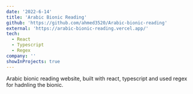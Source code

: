 ```yaml
---
date: '2022-6-14'
title: 'Arabic Bionic Reading'
github: 'https://github.com/ahmed3520/Arabic-bionic-reading'
external: 'https://arabic-bionic-reading.vercel.app/'
tech:
  - React
  - Typescript
  - Regex
company: ''
showInProjects: true
---
```


Arabic bionic reading website, built with react, typescript and used regex for hadnling the bionic.
